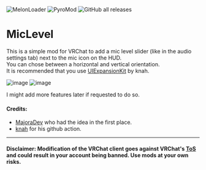 ![MelonLoader](https://img.shields.io/badge/MelonLoader-v0.5.4-green?style=flat-square) ![PyroMod](https://img.shields.io/badge/UIExpansionKit-recommended-blue?style=flat-square) ![GitHub all releases](https://img.shields.io/github/downloads/xavion-lux/MicLevel/total?color=blue&style=flat-square)

# MicLevel

This is a simple mod for VRChat to add a mic level slider (like in the audio settings tab) next to the mic icon on the HUD.<br>
You can chose between a horizontal and vertical orientation.<br>
It is recommended that you use [UIExpansionKit](https://github.com/knah/VRCMods/releases/latest) by knah.

![image](https://user-images.githubusercontent.com/57081039/172059363-f00d038a-cf4b-4f2f-8e84-7336c04e1f56.png)
![image](https://user-images.githubusercontent.com/57081039/172059374-c88fbf82-ec11-46e6-9b7e-a79125ecbb9e.png)



I might add more features later if requested to do so.

#### Credits:
- [MajoraDev](https://github.com/MajoraDev) who had the idea in the first place.<br>
- [knah](https://github.com/knah) for his github action.

---
#### Disclaimer: Modification of the VRChat client goes against VRChat's <a href="https://hello.vrchat.com/legal">ToS</a> and could result in your account being banned. Use mods at your own risks.
